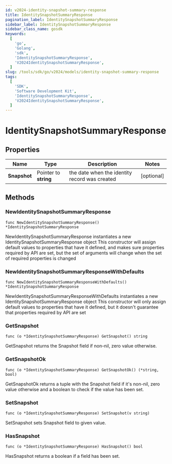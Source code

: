 ```yaml
---
id: v2024-identity-snapshot-summary-response
title: IdentitySnapshotSummaryResponse
pagination_label: IdentitySnapshotSummaryResponse
sidebar_label: IdentitySnapshotSummaryResponse
sidebar_class_name: gosdk
keywords:
  [
    'go',
    'Golang',
    'sdk',
    'IdentitySnapshotSummaryResponse',
    'V2024IdentitySnapshotSummaryResponse',
  ]
slug: /tools/sdk/go/v2024/models/identity-snapshot-summary-response
tags:
  [
    'SDK',
    'Software Development Kit',
    'IdentitySnapshotSummaryResponse',
    'V2024IdentitySnapshotSummaryResponse',
  ]
---
```


# IdentitySnapshotSummaryResponse

## Properties

| Name | Type | Description | Notes |
| --- | --- | --- | --- |
| **Snapshot** | Pointer to **string** | the date when the identity record was created | [optional] |

## Methods

### NewIdentitySnapshotSummaryResponse

`func NewIdentitySnapshotSummaryResponse() *IdentitySnapshotSummaryResponse`

NewIdentitySnapshotSummaryResponse instantiates a new IdentitySnapshotSummaryResponse object This constructor will assign default values to properties that have it defined, and makes sure properties required by API are set, but the set of arguments will change when the set of required properties is changed

### NewIdentitySnapshotSummaryResponseWithDefaults

`func NewIdentitySnapshotSummaryResponseWithDefaults() *IdentitySnapshotSummaryResponse`

NewIdentitySnapshotSummaryResponseWithDefaults instantiates a new IdentitySnapshotSummaryResponse object This constructor will only assign default values to properties that have it defined, but it doesn't guarantee that properties required by API are set

### GetSnapshot

`func (o *IdentitySnapshotSummaryResponse) GetSnapshot() string`

GetSnapshot returns the Snapshot field if non-nil, zero value otherwise.

### GetSnapshotOk

`func (o *IdentitySnapshotSummaryResponse) GetSnapshotOk() (*string, bool)`

GetSnapshotOk returns a tuple with the Snapshot field if it's non-nil, zero value otherwise and a boolean to check if the value has been set.

### SetSnapshot

`func (o *IdentitySnapshotSummaryResponse) SetSnapshot(v string)`

SetSnapshot sets Snapshot field to given value.

### HasSnapshot

`func (o *IdentitySnapshotSummaryResponse) HasSnapshot() bool`

HasSnapshot returns a boolean if a field has been set.

